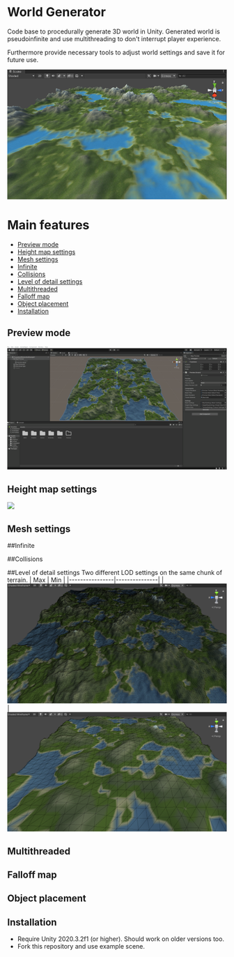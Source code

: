 # World Generator
Code base to procedurally generate 3D world in Unity.
Generated world is pseudoinfinite and use multithreading to don't interrupt player experience.

Furthermore provide necessary tools to adjust world settings and save it for future use.

![](Docs/MainImage.png)

# Main features
  - [Preview mode](#Preview-mode)
  - [Height map settings](#Height-map-settings)
  - [Mesh settings](#Mesh-settings)
  - [Infinite](#Infinite)
  - [Collisions](#Collisions)
  - [Level of detail settings](#Level-of-detail-settings)
  - [Multithreaded](#Multithreaded)
  - [Falloff map](#Falloff-map)
  - [Object placement](#Object-placement)
  - [Installation](#Installation)

## Preview mode
![](Docs/PreviewMode.gif)
## Height map settings 
![](Docs/HeightMapSettings.gif)
## Mesh settings

##Infinite

##Collisions

##Level of detail settings
Two different LOD settings on the same chunk of terrain.
| Max         | Min |
|----------------|---------------|
| ![](Docs/LODMax.png)  | ![](Docs/LODMin.png)

## Multithreaded

## Falloff map

## Object placement

## Installation
* Require Unity 2020.3.2f1 (or higher). Should work on older versions too.
* Fork this repository and use example scene.
